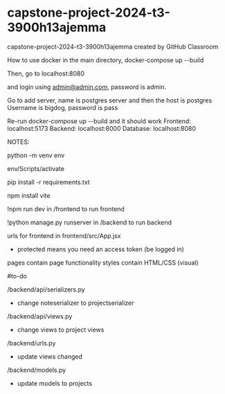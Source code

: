 # capstone-project-2024-t3-3900h13ajemma
capstone-project-2024-t3-3900h13ajemma created by GitHub Classroom

How to use docker
in the main directory,
docker-compose up --build 

Then, go to localhost:8080

and login using admin@admin.com, password is admin.

Go to add server, name is postgres server and then the host is postgres
Username is bigdog, password is pass

Re-run docker-compose up --build and it should work
Frontend: localhost:5173
Backend: localhost:8000
Database: localhost:8080

NOTES:

python -m venv env

env/Scripts/activate

pip install -r requirements.txt

npm install vite

!npm run dev in /frontend to run frontend

!python manage.py runserver in /backend to run backend

urls for frontend in frontend/src/App.jsx
- protected means you need an access token (be logged in)

pages contain page functionality
styles contain HTML/CSS (visual)

#to-do

/backend/api/serializers.py 
- change noteserializer to projectserializer

/backend/api/views.py 
- change views to project views

/backend/urls.py 
- update views changed

/backend/models.py 
- update models to projects
